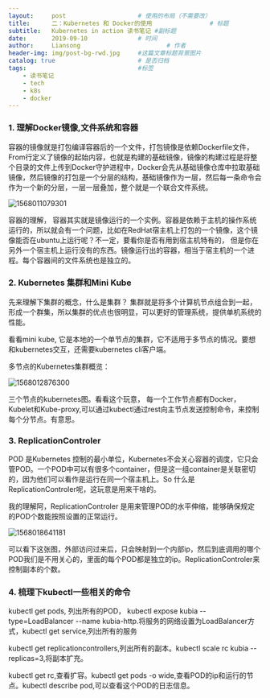 ```yaml
---
layout:     post   				    # 使用的布局（不需要改）
title:      二：Kubernetes 和 Docker的使用 				# 标题
subtitle:   Kubernetes in action 读书笔记 #副标题
date:       2019-09-10 				# 时间
author:     Liansong 						# 作者
header-img: img/post-bg-rwd.jpg 	#这篇文章标题背景图片
catalog: true 						# 是否归档
tags:								#标签
    - 读书笔记
    - tech
    - k8s
    - docker
---
```



### 1. 理解Docker镜像,文件系统和容器

容器的镜像就是打包编译容器后的一个文件，打包镜像是依赖Dockerfile文件，From行定义了镜像的起始内容，也就是构建的基础镜像，镜像的构建过程是将整个目录的文件上传到Docker守护进程中，Docker会先从基础镜像仓库中拉取基础镜像，然后镜像的打包是一个分层的结构，基础镜像作为一层，然后每一条命令会作为一个新的分层，一层一层叠加，整个就是一个联合文件系统。

![1568011079301](https://tva1.sinaimg.cn/large/006y8mN6gy1g6ur4dnruaj30dt07w75q.jpg)


容器的理解， 容器其实就是镜像运行的一个实例。容器是依赖于主机的操作系统运行的，所以就会有一个问题，比如在RedHat宿主机上打包的一个镜像，这个镜像能否在ubuntu上运行呢？不一定，要看你是否有用到宿主机特有的， 但是你在另外一个宿主机上运行没有的东西。镜像运行出的容器，相当于宿主机的一个进程。每个容器间的文件系统也是独立的。



### 2. Kubernetes 集群和Mini Kube

先来理解下集群的概念，什么是集群？ 集群就是将多个计算机节点组合到一起，形成一个群集，所以集群的优点也很明显，可以更好的管理系统，提供单机系统的性能。

看看mini kube, 它是本地的一个单节点的集群，它不适用于多节点的情况。要想和kubernetes交互，还需要kubernetes cli客户端。

多节点的Kubernetes集群概览：

![1568012876300](https://tva1.sinaimg.cn/large/006y8mN6gy1g6ur4f4tsyj30g00b841m.jpg)



三个节点的kubernetes图。看看这个玩意， 每一个工作节点都有Docker，Kubelet和Kube-proxy,可以通过kubectl通过rest向主节点发送控制命令，来控制每个分节点。有意思。



### 3. ReplicationControler

POD 是Kubernetes 控制的最小单位，Kubernetes不会关心容器的调度，它只会管POD。一个POD中可以有很多个container，但是这一组container是关联密切的，因为他们可以看作是运行在同一个宿主机上。So 什么是ReplicationControler呢，这玩意是用来干啥的。

我的理解阿，ReplicationControler 是用来管理POD的水平伸缩，能够确保规定的POD个数能按照设置的正常运行。

![1568018641181](https://tva1.sinaimg.cn/large/006y8mN6gy1g6ur4gdgi7j30g607z0um.jpg)

可以看下这张图，外部访问过来后，只会映射到一个内部ip，然后到底调用的哪个POD我们是不用关心的，里面的每个POD都是独立的ip。ReplicationControler来控制副本的个数。



### 4. 梳理下kubectl一些相关的命令

kubectl get pods, 列出所有的POD， kubectl expose kubia --type=LoadBalancer --name kubia-http.将服务的网络设置为LoadBalancer方式，kubectl get service,列出所有的服务

kubectl get replicationcontrollers,列出所有的副本。kubectl scale rc kubia --replicas=3,将副本扩充。

kubectl get rc,查看扩容。kubectl get pods -o wide,查看POD的ip和运行的节点。kubectl describe pod,可以查看这个POD的日志信息。
